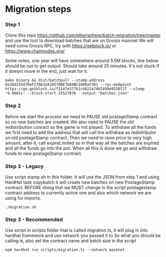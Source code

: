 # Migration steps

### Step 1

Clone this repo https://github.com/ethersphere/batch-migration/tree/master and use the tool to download batches that are on Gnosis mainnet
We will need some Gnosis RPC, try with https://getblock.io/ or https://www.chainnodes.org/

Some notes, one year will have somewhere around 5.5M blocks, line below should be run to get output. Should take around 25 minutes.
It's not stuck if it doesnt move in the end, just wait for it.

`make binary && dist/batchpull --stamp-address 0x30d155478eF27Ab32A1D578BE7b84BC5988aF381 --rpc-endpoint https://go.getblock.io/f1147e377b1c4022a7462499e9258f27 --sleep '0.0001s' --block-start 25527076 --output "batches.json" `

### Step 2

Before we start the process we need to PAUSE old postageStamp contract so no new batches are created.
We also need to PAUSE the old redistribution conract so the game is not played.
To withdraw all the funds we first need to add the address that will call the withdraw as redistributor on old postageStamp contract.
Then we need to raise price to very high amount, after it, call expireLimited so in that way all the batches are expired
and all the funds go into the pot.
When all this is done we go and withdraw funds to new postageStamp contract.

### Step 3 - Legacy

Use script stamp.sh in this folder. It will use the JSON from step 1 and using HardHat task copybatch
it will create new batches on new PostageStamp contract. BEFORE doing that we MUST change in the script postagestamp contract address
to currently active one and also which network we are using for imports.

`./migration.sh `

### Step 3 - Recommended

Use script in scripts folder that is called migration.ts, it will plug in into hardhat framework and use network you passed it to
So what you should be calling is, also set the contract name and batch size in the script

`npm hardhat run scripts/migration.ts --network mainnet `

